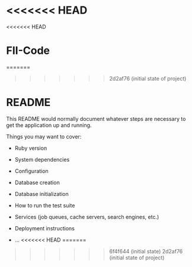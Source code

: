 <<<<<<< HEAD
=======
<<<<<<< HEAD
# FII-Code
=======
>>>>>>> 2d2af76 (initial state of project)
# README

This README would normally document whatever steps are necessary to get the
application up and running.

Things you may want to cover:

* Ruby version

* System dependencies

* Configuration

* Database creation

* Database initialization

* How to run the test suite

* Services (job queues, cache servers, search engines, etc.)

* Deployment instructions

* ...
<<<<<<< HEAD
=======
>>>>>>> 6f4f644 (initial state)
>>>>>>> 2d2af76 (initial state of project)
